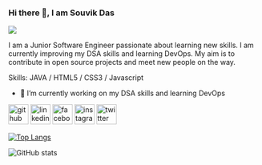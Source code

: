 ### Hi there 👋, I am Souvik Das
![](https://pbs.twimg.com/profile_banners/1105455948188000257/1630854758/600x200)

I am a Junior Software Engineer passionate about learning new skills. I am currently improving my DSA skills and learning DevOps. My aim is to contribute in open source projects and meet new people on the way.

Skills: JAVA / HTML5 / CSS3 / Javascript

- 🔭 I’m currently working on my DSA skills and learning DevOps 


[<img src='https://cdn.jsdelivr.net/npm/simple-icons@3.0.1/icons/github.svg' alt='github' height='40'>](https://github.com/whyucode)  [<img src='https://cdn.jsdelivr.net/npm/simple-icons@3.0.1/icons/linkedin.svg' alt='linkedin' height='40'>](https://www.linkedin.com/in/souvik-das-a09a04197/)  [<img src='https://cdn.jsdelivr.net/npm/simple-icons@3.0.1/icons/facebook.svg' alt='facebook' height='40'>](https://www.facebook.com/100027633947214)  [<img src='https://cdn.jsdelivr.net/npm/simple-icons@3.0.1/icons/instagram.svg' alt='instagram' height='40'>](https://www.instagram.com/dr0nser/)  [<img src='https://cdn.jsdelivr.net/npm/simple-icons@3.0.1/icons/twitter.svg' alt='twitter' height='40'>](https://twitter.com/souvikstwt)  

[![Top Langs](https://github-readme-stats.vercel.app/api/top-langs/?username=whyucode)](https://github.com/anuraghazra/github-readme-stats)

![GitHub stats](https://github-readme-stats.vercel.app/api?username=whyucode&show_icons=true)  

